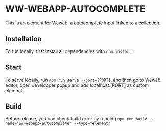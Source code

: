 # WW-WEBAPP-AUTOCOMPLETE

This is an element for Weweb, a autocomplete input linked to a collection.

## Installation

To run locally, first install all dependencies with `npm install`.

## Start

To serve locally, run `npm run serve --port=[PORT]`, and then go to Weweb editor, open developper popup and add localhost:[PORT] as custom element.

## Build

Before release, you can check build error by running `npm run build --name="ww-webapp-autocomplete" --type="element"`
